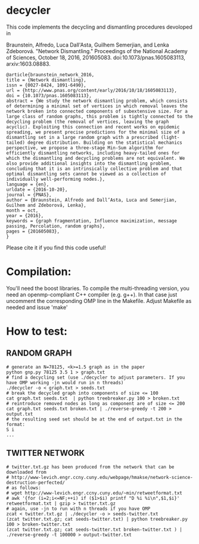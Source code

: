 # decycler

This code implements the decycling and dismantling procedures devoloped in 

Braunstein, Alfredo, Luca Dall'Asta, Guilhem Semerjian, and Lenka Zdeborová. "Network Dismantling." Proceedings of the National Academy of Sciences, October 18, 2016, 201605083. doi:10.1073/pnas.1605083113, arxiv:1603.08883.



    @article{braunstein_network_2016,
	title = {Network dismantling},
	issn = {0027-8424, 1091-6490},
	url = {http://www.pnas.org/content/early/2016/10/18/1605083113},
	doi = {10.1073/pnas.1605083113},
	abstract = {We study the network dismantling problem, which consists of determining a minimal set of vertices in which removal leaves the network broken into connected components of subextensive size. For a large class of random graphs, this problem is tightly connected to the decycling problem (the removal of vertices, leaving the graph acyclic). Exploiting this connection and recent works on epidemic spreading, we present precise predictions for the minimal size of a dismantling set in a large random graph with a prescribed (light-tailed) degree distribution. Building on the statistical mechanics perspective, we propose a three-stage Min-Sum algorithm for efficiently dismantling networks, including heavy-tailed ones for which the dismantling and decycling problems are not equivalent. We also provide additional insights into the dismantling problem, concluding that it is an intrinsically collective problem and that optimal dismantling sets cannot be viewed as a collection of individually well-performing nodes.},
	language = {en},
	urldate = {2016-10-20},
	journal = {PNAS},
	author = {Braunstein, Alfredo and Dall’Asta, Luca and Semerjian, Guilhem and Zdeborová, Lenka},
	month = oct,
	year = {2016},
	keywords = {graph fragmentation, Influence maximization, message passing, Percolation, random graphs},
	pages = {201605083},
    }


Please cite it if you find this code useful!

Compilation:
===========

You'll need the boost libraries. To compile the multi-threading version, 
you need an openmp-compliant C++ compiler (e.g. g++). In that case just uncomment the 
corresponding OMP line in the Makefile. 
Adjust Makefile as needed and issue 'make'




How to test:
============

RANDOM GRAPH
--------

    # generate an N=78125, <k>=1.5 graph as in the paper
    python gnp.py 78125 3.5 1 > graph.txt
    # find a decycling set (use ./decycler to adjust parameters. If you have OMP working -jn would run in n threads)
    ./decycler -o < graph.txt > seeds.txt
    # break the decycled graph into components of size <= 100
    cat graph.txt seeds.txt  | python treebreaker.py 100 > broken.txt
    # reintroduce removed nodes as long as component are of size <= 200
    cat graph.txt seeds.txt broken.txt | ./reverse-greedy -t 200 > output.txt
    # the resulting seed set should be at the end of output.txt in the format:
    S i
    ...


TWITTER NETWORK
----------

    # twitter.txt.gz has been produced from the network that can be downloaded from 
    # http://www-levich.engr.ccny.cuny.edu/webpage/hmakse/network-science-destruction-perfected/
    # as follows:
    # wget http://www-levich.engr.ccny.cuny.edu/~min/retweetformat.txt
    # awk '{for (i=2;i<=NF;++i) if ($1>$i) printf "D %i %i\n",$1,$i}' retweetformat.txt | gzip > twitter.txt.gz
    # again, use -jn to run with n threads if you have OMP
    zcat < twitter.txt.gz | ./decycler -o > seeds-twitter.txt
    (zcat twitter.txt.gz; cat seeds-twitter.txt) | python treebreaker.py 100 > broken-twitter.txt
    (zcat twitter.txt.gz; cat seeds-twitter.txt broken-twitter.txt ) | ./reverse-greedy -t 100000 > output-twitter.txt
